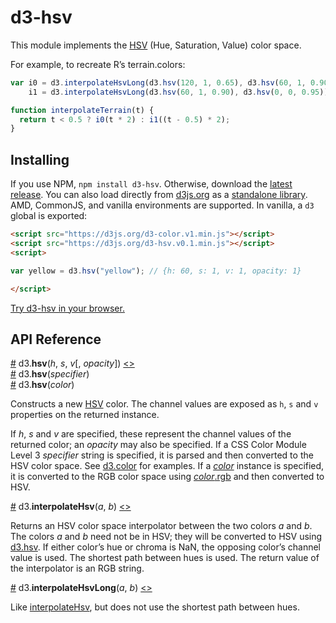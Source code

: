 # d3-hsv

This module implements the [HSV](https://en.wikipedia.org/wiki/HSL_and_HSV) (Hue, Saturation, Value) color space.

For example, to recreate R’s terrain.colors:

```js
var i0 = d3.interpolateHsvLong(d3.hsv(120, 1, 0.65), d3.hsv(60, 1, 0.90)),
    i1 = d3.interpolateHsvLong(d3.hsv(60, 1, 0.90), d3.hsv(0, 0, 0.95));

function interpolateTerrain(t) {
  return t < 0.5 ? i0(t * 2) : i1((t - 0.5) * 2);
}
```

## Installing

If you use NPM, `npm install d3-hsv`. Otherwise, download the [latest release](https://github.com/d3/d3-hsv/releases/latest). You can also load directly from [d3js.org](https://d3js.org) as a [standalone library](https://d3js.org/d3-hsv.v0.1.min.js). AMD, CommonJS, and vanilla environments are supported. In vanilla, a `d3` global is exported:

```html
<script src="https://d3js.org/d3-color.v1.min.js"></script>
<script src="https://d3js.org/d3-hsv.v0.1.min.js"></script>
<script>

var yellow = d3.hsv("yellow"); // {h: 60, s: 1, v: 1, opacity: 1}

</script>
```

[Try d3-hsv in your browser.](https://tonicdev.com/npm/d3-hsv)

## API Reference

<a name="hsv" href="#hsv">#</a> d3.<b>hsv</b>(<i>h</i>, <i>s</i>, <i>v</i>[, <i>opacity</i>]) [<>](https://github.com/d3/d3-hsv/blob/master/src/hsv.js "Source")<br>
<a href="#hsv">#</a> d3.<b>hsv</b>(<i>specifier</i>)<br>
<a href="#hsv">#</a> d3.<b>hsv</b>(<i>color</i>)<br>

Constructs a new [HSV](https://en.wikipedia.org/wiki/HSL_and_HSV) color. The channel values are exposed as `h`, `s` and `v` properties on the returned instance.

If *h*, *s* and *v* are specified, these represent the channel values of the returned color; an *opacity* may also be specified. If a CSS Color Module Level 3 *specifier* string is specified, it is parsed and then converted to the HSV color space. See [d3.color](https://github.com/d3/d3-color#color) for examples. If a [*color*](https://github.com/d3/d3-color#color) instance is specified, it is converted to the RGB color space using [*color*.rgb](https://github.com/d3/d3-color#color_rgb) and then converted to HSV.

<a href="#interpolateHsv">#</a> d3.<b>interpolateHsv</b>(<i>a</i>, <i>b</i>) [<>](https://github.com/d3/d3-hsv/blob/master/src/interpolateHsv.js "Source")<br>

Returns an HSV color space interpolator between the two colors *a* and *b*. The colors *a* and *b* need not be in HSV; they will be converted to HSV using [d3.hsv](#hsv). If either color’s hue or chroma is NaN, the opposing color’s channel value is used. The shortest path between hues is used. The return value of the interpolator is an RGB string.

<a href="#interpolateHsvLong">#</a> d3.<b>interpolateHsvLong</b>(<i>a</i>, <i>b</i>) [<>](https://github.com/d3/d3-hsv/blob/master/src/interpolateHsv.js "Source")<br>

Like [interpolateHsv](#interpolateHsv), but does not use the shortest path between hues.

